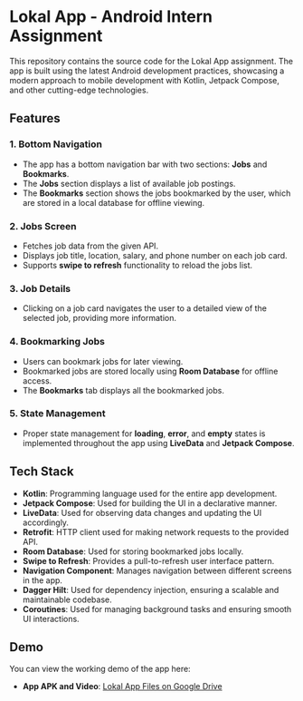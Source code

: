 # Lokal App - Android Intern Assignment

This repository contains the source code for the Lokal App assignment. The app is built using the latest Android development practices, showcasing a modern approach to mobile development with Kotlin, Jetpack Compose, and other cutting-edge technologies.

## Features

### 1. Bottom Navigation
- The app has a bottom navigation bar with two sections: **Jobs** and **Bookmarks**.
- The **Jobs** section displays a list of available job postings.
- The **Bookmarks** section shows the jobs bookmarked by the user, which are stored in a local database for offline viewing.

### 2. Jobs Screen
- Fetches job data from the given API.
- Displays job title, location, salary, and phone number on each job card.
- Supports **swipe to refresh** functionality to reload the jobs list.

### 3. Job Details
- Clicking on a job card navigates the user to a detailed view of the selected job, providing more information.

### 4. Bookmarking Jobs
- Users can bookmark jobs for later viewing.
- Bookmarked jobs are stored locally using **Room Database** for offline access.
- The **Bookmarks** tab displays all the bookmarked jobs.

### 5. State Management
- Proper state management for **loading**, **error**, and **empty** states is implemented throughout the app using **LiveData** and **Jetpack Compose**.

## Tech Stack

- **Kotlin**: Programming language used for the entire app development.
- **Jetpack Compose**: Used for building the UI in a declarative manner.
- **LiveData**: Used for observing data changes and updating the UI accordingly.
- **Retrofit**: HTTP client used for making network requests to the provided API.
- **Room Database**: Used for storing bookmarked jobs locally.
- **Swipe to Refresh**: Provides a pull-to-refresh user interface pattern.
- **Navigation Component**: Manages navigation between different screens in the app.
- **Dagger Hilt**: Used for dependency injection, ensuring a scalable and maintainable codebase.
- **Coroutines**: Used for managing background tasks and ensuring smooth UI interactions.

## Demo

You can view the working demo of the app here:
- **App APK and Video**: [Lokal App Files on Google Drive](https://drive.google.com/drive/folders/18EQI13rU1jvv2TAcf2rkpmiKw-Rgdvwe?usp=sharing)



